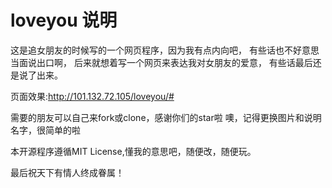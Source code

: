 # loveyou  说明
这是追女朋友的时候写的一个网页程序，因为我有点内向吧，
有些话也不好意思当面说出口啊，
后来就想着写一个网页来表达我对女朋友的爱意，
有些话最后还是说了出来。

页面效果:http://101.132.72.105/loveyou/#


需要的朋友可以自己来fork或clone，感谢你们的star啦
噢，记得更换图片和说明名字，很简单的啦

本开源程序遵循MIT License,懂我的意思吧，随便改，随便玩。

最后祝天下有情人终成眷属！

